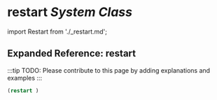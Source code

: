 # **restart** *System Class*

import Restart from './_restart.md';

<Restart />

## Expanded Reference: restart

:::tip
TODO: Please contribute to this page by adding explanations and examples
:::

```lisp
(restart )
```
